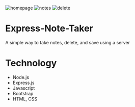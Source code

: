 ![homepage](public/assets/images/homepage.png)
![notes](public/assets/images/notes.png)
![delete](public/assets/images/delete.png)

# Express-Note-Taker
A simple way to take notes, delete, and save using a server 

# Technology
* Node.js
* Express.js
* Javascript
* Bootstrap
* HTML, CSS



